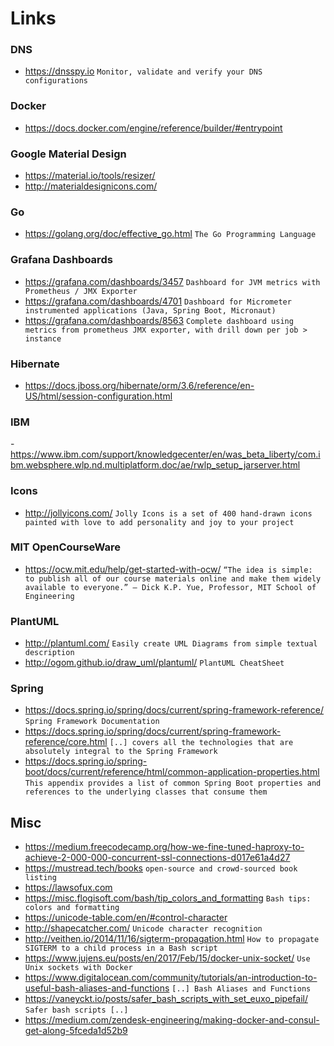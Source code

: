 # Links

### DNS
- https://dnsspy.io `Monitor, validate and verify your DNS configurations`

### Docker
- https://docs.docker.com/engine/reference/builder/#entrypoint

### Google Material Design
- https://material.io/tools/resizer/
- http://materialdesignicons.com/

### Go
- https://golang.org/doc/effective_go.html `The Go Programming Language`

### Grafana Dashboards
- https://grafana.com/dashboards/3457 `Dashboard for JVM metrics with Prometheus / JMX Exporter`
- https://grafana.com/dashboards/4701 `Dashboard for Micrometer instrumented applications (Java, Spring Boot, Micronaut)`
- https://grafana.com/dashboards/8563 `Complete dashboard using metrics from prometheus JMX exporter, with drill down per job > instance`

### Hibernate 
- https://docs.jboss.org/hibernate/orm/3.6/reference/en-US/html/session-configuration.html

### IBM 
-https://www.ibm.com/support/knowledgecenter/en/was_beta_liberty/com.ibm.websphere.wlp.nd.multiplatform.doc/ae/rwlp_setup_jarserver.html


### Icons
- http://jollyicons.com/ `Jolly Icons is a set of 400 hand-drawn icons painted with love to add personality and joy to your project`

### MIT OpenCourseWare
- https://ocw.mit.edu/help/get-started-with-ocw/ `“The idea is simple: to publish all of our course materials online and make them widely available to everyone.” — Dick K.P. Yue, Professor, MIT School of Engineering`

### PlantUML
- http://plantuml.com/ `Easily create UML Diagrams from simple textual description`
- http://ogom.github.io/draw_uml/plantuml/ `PlantUML CheatSheet`

### Spring
- https://docs.spring.io/spring/docs/current/spring-framework-reference/ `Spring Framework Documentation`
- https://docs.spring.io/spring/docs/current/spring-framework-reference/core.html `[..] covers all the technologies that are absolutely integral to the Spring Framework`
- https://docs.spring.io/spring-boot/docs/current/reference/html/common-application-properties.html `This appendix provides a list of common Spring Boot properties and references to the underlying classes that consume them`

## Misc
- https://medium.freecodecamp.org/how-we-fine-tuned-haproxy-to-achieve-2-000-000-concurrent-ssl-connections-d017e61a4d27
- https://mustread.tech/books `open-source and crowd-sourced book listing`
- https://lawsofux.com
- https://misc.flogisoft.com/bash/tip_colors_and_formatting `Bash tips: colors and formatting`
- https://unicode-table.com/en/#control-character
- http://shapecatcher.com/ `Unicode character recognition`
- http://veithen.io/2014/11/16/sigterm-propagation.html `How to propagate SIGTERM to a child process in a Bash script`
- https://www.jujens.eu/posts/en/2017/Feb/15/docker-unix-socket/ `Use Unix sockets with Docker`
- https://www.digitalocean.com/community/tutorials/an-introduction-to-useful-bash-aliases-and-functions `[..] Bash Aliases and Functions`
- https://vaneyckt.io/posts/safer_bash_scripts_with_set_euxo_pipefail/ `Safer bash scripts [..]`
- https://medium.com/zendesk-engineering/making-docker-and-consul-get-along-5fceda1d52b9
